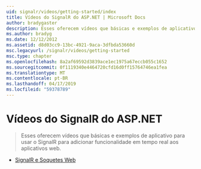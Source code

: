 ```yaml
---
uid: signalr/videos/getting-started/index
title: Vídeos do SignalR do ASP.NET | Microsoft Docs
author: bradygaster
description: Esses oferecem vídeos que básicas e exemplos de aplicativo para usar o SignalR para adicionar funcionalidade em tempo real aos aplicativos web.
ms.author: bradyg
ms.date: 12/12/2012
ms.assetid: d8d03cc9-13bc-4921-9aca-3dfbda53660d
msc.legacyurl: /signalr/videos/getting-started
msc.type: chapter
ms.openlocfilehash: 8a2af69592d3839ace1ec1975a67eccb055c1652
ms.sourcegitcommit: 0f1119340e4464720cfd16d0ff15764746ea1fea
ms.translationtype: MT
ms.contentlocale: pt-BR
ms.lasthandoff: 04/17/2019
ms.locfileid: "59378789"
---
```

# <a name="aspnet-signalr-videos"></a>Vídeos do SignalR do ASP.NET

> Esses oferecem vídeos que básicas e exemplos de aplicativo para usar o SignalR para adicionar funcionalidade em tempo real aos aplicativos web.


- [SignalR e Soquetes Web](signalr-and-web-sockets.md)
